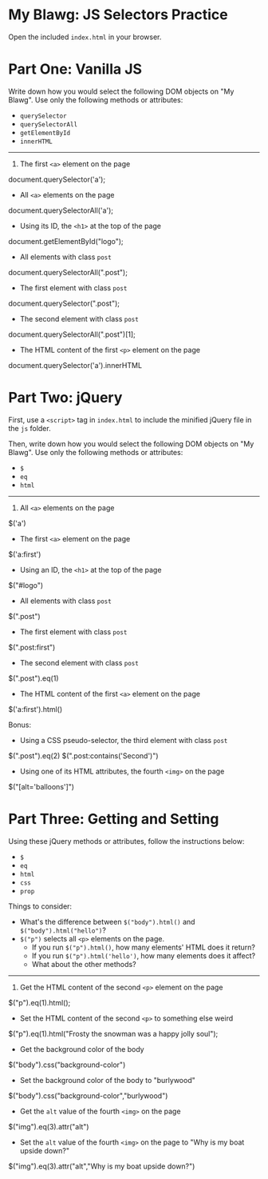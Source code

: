 # My Blawg: JS Selectors Practice

Open the included `index.html` in your browser.

# Part One: Vanilla JS

Write down how you would select the following DOM objects on "My Blawg". Use only the following methods or attributes:

- `querySelector`
- `querySelectorAll`
- `getElementById`
- `innerHTML`

---

1. The first `<a>` element on the page

document.querySelector('a');


- All `<a>` elements on the page

document.querySelectorAll('a');


- Using its ID, the `<h1>` at the top of the page

document.getElementById("logo");


- All elements with class `post`

document.querySelectorAll(".post");


- The first element with class `post`

document.querySelector(".post");


- The second element with class `post`

document.querySelectorAll(".post")[1];


- The HTML content of the first `<p>` element on the page

document.querySelector('a').innerHTML


# Part Two: jQuery

First, use a `<script>` tag in `index.html` to include the minified jQuery file in the `js` folder.

Then, write down how you would select the following DOM objects on "My Blawg". Use only the following methods or attributes:

- `$`
- `eq`
- `html`

---

1. All `<a>` elements on the page

$('a')


- The first `<a>` element on the page

$('a:first')


- Using an ID, the `<h1>` at the top of the page

$("#logo")


- All elements with class `post`

$(".post")


- The first element with class `post`

$(".post:first")


- The second element with class `post`

$(".post").eq(1)


- The HTML content of the first `<a>` element on the page

$('a:first').html()


Bonus:
- Using a CSS pseudo-selector, the third element with class `post`

$(".post").eq(2)
$(".post:contains('Second')")


- Using one of its HTML attributes, the fourth `<img>` on the page

$("[alt='balloons']")

# Part Three: Getting and Setting

Using these jQuery methods or attributes, follow the instructions below:

- `$`
- `eq`
- `html`
- `css`
- `prop`

Things to consider:
- What's the difference between `$("body").html()` and `$("body").html("hello")`?
- `$("p")` selects all `<p>` elements on the page.
  - If you run `$("p").html()`, how many elements' HTML does it return?
  - If you run `$("p").html('hello')`, how many elements does it affect?
  - What about the other methods?

---

1. Get the HTML content of the second `<p>` element on the page

$("p").eq(1).html();


- Set the HTML content of the second `<p>` to something else weird

$("p").eq(1).html("Frosty the snowman was a happy jolly soul");


- Get the background color of the body

$("body").css("background-color")


- Set the background color of the body to "burlywood"

$("body").css("background-color","burlywood")


- Get the `alt` value of the fourth `<img>` on the page

$("img").eq(3).attr("alt")


- Set the `alt` value of the fourth `<img>` on the page to "Why is my boat upside down?"

$("img").eq(3).attr("alt","Why is my boat upside down?")

